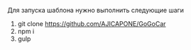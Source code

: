 Для запуска шаблона нужно выполнить следующие шаги

1. git clone https://github.com/AJICAPONE/GoGoCar
2. npm i
3. gulp